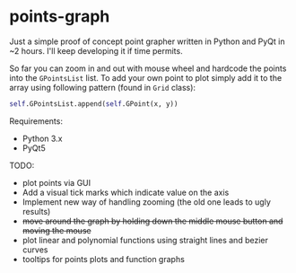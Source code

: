 # points-graph

Just a simple proof of concept point grapher written in Python and PyQt in ~2 hours. I'll keep developing it if time permits.

So far you can zoom in and out with mouse wheel and hardcode the points into the `GPointsList` list. To add your own point to plot simply add it to the array using following pattern (found in `Grid` class):

```python
self.GPointsList.append(self.GPoint(x, y))
```
Requirements:
* Python 3.x
* PyQt5

TODO:
* plot points via GUI
* Add a visual tick marks which indicate value on the axis
* Implement new way of handling zooming (the old one leads to ugly results)
* ~~move around the graph by holding down the middle mouse button and moving the mouse~~
* plot linear and polynomial functions using straight lines and bezier curves
* tooltips for points plots and function graphs
